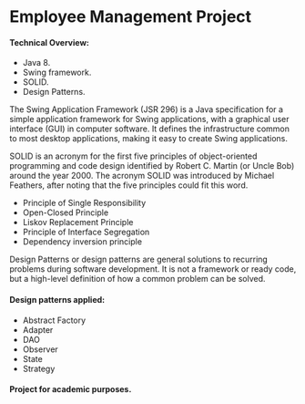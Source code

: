 # Employee Management Project

#### Technical Overview:
- Java 8.
- Swing framework.
- SOLID.
- Design Patterns.

The Swing Application Framework (JSR 296) is a Java specification for a simple application framework for Swing applications, with a graphical user interface (GUI) in computer software. It defines the infrastructure common to most desktop applications, making it easy to create Swing applications.

SOLID is an acronym for the first five principles of object-oriented programming and code design identified by Robert C. Martin (or Uncle Bob) around the year 2000. The acronym SOLID was introduced by Michael Feathers, after noting that the five principles could fit this word.
- Principle of Single Responsibility
- Open-Closed Principle
- Liskov Replacement Principle
- Principle of Interface Segregation
- Dependency inversion principle

Design Patterns or design patterns are general solutions to recurring problems during software development. It is not a framework or ready code, but a high-level definition of how a common problem can be solved.

#### Design patterns applied:
- Abstract Factory
- Adapter
- DAO
- Observer
- State
- Strategy

#### Project for academic purposes.
